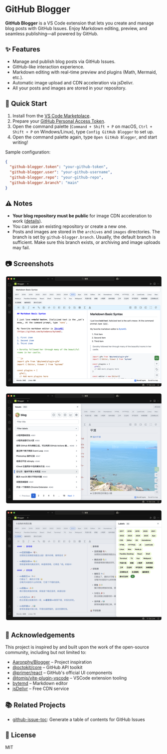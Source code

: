 # GitHub Blogger

**GitHub Blogger** is a VS Code extension that lets you create and manage blog posts with GitHub Issues. Enjoy Markdown editing, preview, and seamless publishing—all powered by GitHub.

## ✨ Features

- Manage and publish blog posts via GitHub Issues.
- GitHub-like interaction experience.
- Markdown editing with real-time preview and plugins (Math, Mermaid, etc.).
- Automatic image upload and CDN acceleration via jsDelivr.
- All your posts and images are stored in your repository.

## 🚀 Quick Start

1. Install from the [VS Code Marketplace](https://marketplace.visualstudio.com/items?itemName=Frankie.github-blogger).
2. Prepare your [GitHub Personal Access Token](https://docs.github.com/en/authentication/keeping-your-account-and-data-secure/managing-your-personal-access-tokens).
3. Open the command palette (`Command + Shift + P` on macOS, `Ctrl + Shift + P` on Windows/Linux), type `Config GitHub Blogger` to set up.
4. Open the command palette again, type `Open GitHub Blogger`, and start writing!

Sample configuration:

```json
{
  "github-blogger.token": "your-github-token",
  "github-blogger.user": "your-github-username",
  "github-blogger.repo": "your-github-repo",
  "github-blogger.branch": "main"
}
```

## ⚠️ Notes

- **Your blog repository must be public** for image CDN acceleration to work ([details](https://github.com/jsdelivr/jsdelivr/issues/18243#issuecomment-857512289)).
- You can use an existing repository or create a new one.
- Posts and images are stored in the `archives` and `images` directories. The branch is set by `github-blogger.branch`. Usually, the default branch is sufficient. Make sure this branch exists, or archiving and image uploads may fail.

## 📷 Screenshots

![Editor UI](./images/screenshot-1.png)

![Post List](./images/screenshot-2.png)

![Settings](./images/screenshot-3.png)

## 🙏 Acknowledgements

This project is inspired by and built upon the work of the open-source community, including but not limited to:

- [Aaronphy/Blogger](https://github.com/Aaronphy/Blogger) – Project inspiration
- [@octokit/core](https://github.com/octokit/core.js) – GitHub API toolkit
- [@primer/react](https://primer.style/react) – GitHub's official UI components
- [@tomjs/vite-plugin-vscode](https://github.com/tomjs/vite-plugin-vscode) – VSCode extension tooling
- [bytemd](https://github.com/bytedance/bytemd) – Markdown editor
- [jsDelivr](https://www.jsdelivr.com/?docs=gh) – Free CDN service

## 📚 Related Projects

- [github-issue-toc](https://github.com/toFrankie/github-issue-toc): Generate a table of contents for GitHub Issues

## 📝 License

MIT
